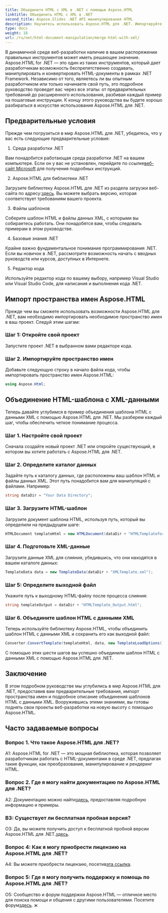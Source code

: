 ```yaml
---
title: Объедините HTML с XML в .NET с помощью Aspose.HTML
linktitle: Объединить HTML с XML в .NET
second_title: Aspose.Slides .NET API манипулирования HTML
description: Научитесь использовать Aspose.HTML для .NET. Импортируйте пространство имен, объединяйте HTML с XML и улучшите свои навыки веб-разработки с помощью этого подробного руководства.
type: docs
weight: 18
url: /ru/net/html-document-manipulation/merge-html-with-xml/
---
```


В динамичной среде веб-разработки наличие в вашем распоряжении правильных инструментов может иметь решающее значение. Aspose.HTML for .NET — это один из таких инструментов, который дает разработчикам возможность беспрепятственно создавать, манипулировать и конвертировать HTML-документы в рамках .NET Framework. Независимо от того, являетесь ли вы опытным разработчиком или только начинаете свой путь, это подробное руководство проведет вас через все этапы: от предварительных требований до расширенного использования, разбивая каждый пример на пошаговые инструкции. К концу этого руководства вы будете хорошо разбираться в искусстве использования Aspose.HTML для .NET.

## Предварительные условия

Прежде чем погрузиться в мир Aspose.HTML для .NET, убедитесь, что у вас есть следующие предварительные условия:

1. Среда разработки .NET

 Вам понадобится работающая среда разработки .NET на вашем компьютере. Если он у вас не установлен, перейдите по ссылке[веб-сайт Microsoft](https://docs.microsoft.com/en-us/dotnet/core/install/) для получения подробных инструкций.

2. Aspose.HTML для библиотеки .NET

Загрузите библиотеку Aspose.HTML для .NET из раздела загрузки веб-сайта по адресу:[здесь](https://releases.aspose.com/html/net/). Вы можете выбрать версию, которая соответствует требованиям вашего проекта.

3. Файлы шаблонов

Соберите шаблон HTML и файлы данных XML, с которыми вы собираетесь работать. Они понадобятся вам, чтобы следовать примерам в этом руководстве.

4. Базовые знания .NET

Крайне важно фундаментальное понимание программирования .NET. Если вы новичок в .NET, рассмотрите возможность начать с вводных руководств или курсов, доступных в Интернете.

5. Редактор кода

Используйте редактор кода по вашему выбору, например Visual Studio или Visual Studio Code, для написания и выполнения кода .NET.

## Импорт пространства имен Aspose.HTML

Прежде чем вы сможете использовать возможности Aspose.HTML для .NET, вам необходимо импортировать необходимое пространство имен в ваш проект. Следуй этим шагам:

### Шаг 1: Откройте свой проект

Запустите проект .NET в выбранном вами редакторе кода.

### Шаг 2. Импортируйте пространство имен

Добавьте следующую строку в начало файла кода, чтобы импортировать пространство имен Aspose.HTML:

```csharp
using Aspose.Html;
```

## Объединение HTML-шаблона с XML-данными

Теперь давайте углубимся в пример объединения шаблона HTML с данными XML с помощью Aspose.HTML для .NET. Мы разберем каждый шаг, чтобы обеспечить четкое понимание процесса.

### Шаг 1. Настройте свой проект

Сначала создайте новый проект .NET или откройте существующий, в котором вы хотите работать с Aspose.HTML для .NET.

### Шаг 2. Определите каталог данных

Задайте путь к каталогу данных, где расположены ваш шаблон HTML и файлы данных XML. Этот путь понадобится вам для манипуляций с файлами. Например:

```csharp
string dataDir = "Your Data Directory";
```

### Шаг 3. Загрузите HTML-шаблон

Загрузите документ шаблона HTML, используя путь, который вы определили на предыдущем шаге:

```csharp
HTMLDocument templateHtml = new HTMLDocument(dataDir + "HTMLTemplateforXML.html");
```

### Шаг 4. Подготовьте XML-данные

Загрузите данные XML для слияния, убедившись, что они находятся в вашем каталоге данных:

```csharp
TemplateData data = new TemplateData(dataDir + "XMLTemplate.xml");
```

### Шаг 5: Определите выходной файл

Укажите путь к выходному HTML-файлу после процесса слияния:

```csharp
string templateOutput = dataDir + "HTMLTemplate_Output.html";
```

### Шаг 6. Объедините шаблон HTML с данными XML

Теперь используйте библиотеку Aspose.HTML, чтобы объединить шаблон HTML с данными XML и сохранить его как выходной файл:

```csharp
Converter.ConvertTemplate(templateHtml, data, new TemplateLoadOptions(), templateOutput);
```

С помощью этих шести шагов вы успешно объединили шаблон HTML с данными XML с помощью Aspose.HTML для .NET.

## Заключение

В этом подробном руководстве мы углубились в мир Aspose.HTML для .NET, предоставив вам предварительные требования, импорт пространства имен и подробное описание объединения шаблонов HTML с данными XML. Вооружившись этими знаниями, вы готовы поднять свои проекты веб-разработки на новую высоту с помощью Aspose.HTML.

## Часто задаваемые вопросы

### Вопрос 1. Что такое Aspose.HTML для .NET?

A1: Aspose.HTML for .NET — это мощная библиотека, которая позволяет разработчикам работать с HTML-документами в среде .NET, предлагая такие функции, как преобразование, манипулирование и рендеринг HTML.

### Вопрос 2. Где я могу найти документацию по Aspose.HTML для .NET?

 A2: Документацию можно найти[здесь](https://reference.aspose.com/html/net/), предоставляя подробную информацию и примеры.

### В3: Существует ли бесплатная пробная версия?

 О3: Да, вы можете получить доступ к бесплатной пробной версии Aspose.HTML для .NET.[здесь](https://releases.aspose.com/).

### Вопрос 4: Как я могу приобрести лицензию на Aspose.HTML для .NET?

 A4: Вы можете приобрести лицензию, посетив[эта ссылка](https://purchase.aspose.com/buy).

### Вопрос 5: Где я могу получить поддержку и помощь по Aspose.HTML для .NET?

 О5: Сообщество и форум поддержки Aspose.HTML — отличное место для поиска помощи и общения с другими пользователями. Посетите форум[здесь](https://forum.aspose.com/).
ж